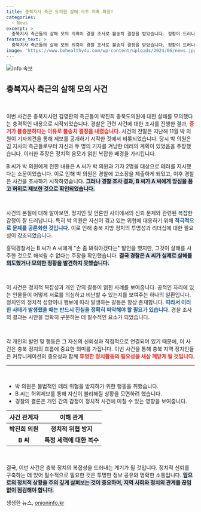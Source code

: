 ```yaml
---
title: 충북지사 측근 도의원 살해 사주 의혹 파장!
categories:
  - News
excerpt: >
  충북지사 측근들의 살해 모의 의혹이 경찰 조사로 불송치 결정을 받았습니다. 정황이 드러나 무혐의 결론이 내려진 이 사건은 정치적 긴장을 더욱 고조시키고 있습니다. 클릭하여 진실을 확인하세요!
feature_text: >
  충북지사 측근들의 살해 모의 의혹이 경찰 조사로 불송치 결정을 받았습니다. 정황이 드러나 무혐의 결론이 내려진 이 사건은 정치적 긴장을 더욱 고조시키고 있습니다. 클릭하여 진실을 확인하세요!
image: 'https://www.behealthy4u.com/wp-content/uploads/2024/06/news.jpg'
---
```


<p><img src="https://www.behealthy4u.com/wp-content/uploads/2024/06/news.jpg" alt="info 속보" /></p>

<h2 data-ke-size="size26">충북지사 측근의 살해 모의 사건</h2>

<p data-ke-size="size16">&nbsp;</p>

<p>이번 사건은 충북지사인 김영환의 측근들이 박진희 충북도의원에 대한 살해를 모의했다는 충격적인 내용으로 시작되었습니다. 경찰은 관련 사건에 대한 조사를 진행한 결과, <b><span style="color: #ee2323;">증거가 불충분하다는 이유로 불송치 결정을 내렸습니다.</span></b> 사건의 전말은 지난해 11월 박 의원이 기자회견을 통해 제보를 공개하기 시작한 것에서 비롯되었습니다. 당시 박 의원은 김 지사의 측근들로부터 자신과 두 명의 기자를 겨냥한 테러의 계획이 있었음을 주장했습니다. 이러한 주장은 정치적 음모가 얽힌 복잡한 배경을 가리킵니다.</p>

<p>B 씨가 박 의원에게 전한 내용은 A 씨가 박 의원과 기자 2명을 대상으로 테러를 지시했다는 소문이었습니다. 이로 인해 박 의원은 경찰에 고소장을 제출하게 되었고, 이후 경찰은 사건을 조사하기 시작하였습니다. <b><span style="background-color: #21538527;">그러나 경찰 조사 결과, B 씨가 A 씨에게 앙심을 품고 허위로 제보한 것으로 확인되었습니다.</span></b> </p>

<p data-ke-size="size16">&nbsp;</p>

<p>사건의 본질에 대해 알아보면, 정치인 및 언론인 사이에서의 신뢰 문제와 관련된 복잡한 감정이 잘 드러납니다. 특히 박 의원은 자신이 겪고 있는 위협에 대응하기 위해 <b><span style="color: #1a5490;">적극적으로 문제를 공론화한 것입니다.</span></b> 이로 인해 충북 지방 정치의 투명성과 리더십에 대한 필요성이 강조되었습니다.</p>

<p>흥덕경찰서는 B 씨가 A 씨에게 "손 좀 봐줘야겠다는" 발언을 했지만, 그것이 살해를 사주한 것으로 해석될 수 없다는 주장을 확인했습니다. <b><span style="background-color: #21538527;">결국 경찰은 A 씨가 실제로 살해를 의도했거나 모의한 정황을 발견하지 못했습니다.</span></b></p>

<p data-ke-size="size16">&nbsp;</p>

<p>이 사건은 정치적 복잡성과 개인 간의 갈등이 얽힌 사례를 보여줍니다. 공적인 자리에 있는 인물들이 어떻게 서로를 의심하고 비난할 수 있는지를 보여주는 하나의 일환입니다. 정치인의 정치적 성향이나 행보에 따라 발생하는 갈등은 항상 존재합니다. <b><span style="color: #1a5490;">따라서 이러한 사태가 발생했을 때는 반드시 진실을 정확히 파악해야 할 필요가 있습니다.</span></b> 경찰 조사의 결과는 사안을 명확히 구분하는 데 필수적인 요소가 되었습니다. </p>

<p data-ke-size="size16">&nbsp;</p>

<p>각 개인의 발언 및 행동은 그 자신의 신뢰성과 직접적으로 연결되어 있기 때문에, 이 사건은 충북 정치의 흐름에 중요한 의미를 가집니다. 이번 사건을 통해 충북 지역 정치인들은 커뮤니케이션의 중요성과 함께 <b><span style="color: #ee2323;">투명한 정치활동의 필요성을 새삼 깨닫게 될 것입니다.</span></b> </p>

<hr>

<p data-ke-size="size16">&nbsp;</p>

<ul>
    <li>박 의원은 불법적인 테러 위협을 방지하기 위한 행동을 취했습니다.</li>
    <li>B 씨는 허위제보를 통해 자신이 불리해질 상황을 모면하려 했습니다.</li>
    <li>경찰의 결론은 개인 간의 감정이 정치적 사건에 미칠 수 있는 영향을 보여줍니다.</li>
</ul>

<table>
    <thead>
        <tr>
            <th style="text-align: center; height: 17px;"><b>사건 관계자</b></th>
            <th style="text-align: center; height: 17px;"><b>이해 관계</b></th>
        </tr>
    </thead>
    <tbody>
        <tr>
            <td style="text-align: center; height: 17px;"><b>박진희 의원</b></td>
            <td style="text-align: center; height: 17px;"><b>정치적 위협 방지</b></td>
        </tr>
        <tr>
            <td style="text-align: center; height: 17px;"><b>B 씨</b></td>
            <td style="text-align: center; height: 17px;"><b>특정 세력에 대한 복수</b></td>
        </tr>
    </tbody>
</table>

<p data-ke-size="size16">&nbsp;</p>

<p>결국, 이번 사건은 충북 정치의 복잡성을 드러내는 계기가 될 것입니다. 정치적 신뢰를 구축하는 데 있어 필수적으로 필요한 것은 투명한 정보 공유와 명확한 소통입니다. <b><span style="background-color: #21538527;">앞으로의 정치적 상황을 주의 깊게 살펴보는 것이 중요하며, 지역 사회와 정치의 관계를 끊임없이 점검해야 합니다.</span></b></p>
생생한 뉴스, <a href="https://onioninfo.kr" rel="dofollow">onioninfo.kr</a>


